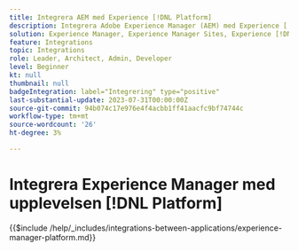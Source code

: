 ```yaml
---
title: Integrera AEM med Experience [!DNL Platform]
description: Integrera Adobe Experience Manager (AEM) med Experience [!DNL Platform] för att maximera värdet på era data.
solution: Experience Manager, Experience Manager Sites, Experience [!DNL Platform]
feature: Integrations
topic: Integrations
role: Leader, Architect, Admin, Developer
level: Beginner
kt: null
thumbnail: null
badgeIntegration: label="Integrering" type="positive"
last-substantial-update: 2023-07-31T00:00:00Z
source-git-commit: 94b074c17e976e4f4acbb1ff41aacfc9bf74744c
workflow-type: tm+mt
source-wordcount: '26'
ht-degree: 3%

---
```



# Integrera Experience Manager med upplevelsen [!DNL Platform]

{{$include /help/_includes/integrations-between-applications/experience-manager-platform.md}}
